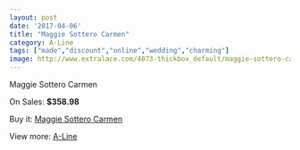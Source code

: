 ```yaml
---
layout: post
date: '2017-04-06'
title: "Maggie Sottero Carmen"
category: A-Line
tags: ["made","discount","online","wedding","charming"]
image: http://www.extralace.com/4073-thickbox_default/maggie-sottero-carmen.jpg
---
```

Maggie Sottero Carmen

On Sales: **$358.98**
<a href="https://www.extralace.com/a-line/1926-maggie-sottero-carmen.html"><amp-img layout="responsive" width="600" height="600" src="//www.extralace.com/4073-thickbox_default/maggie-sottero-carmen.jpg" alt="Maggie Sottero Carmen 0" /></a>

Buy it: [Maggie Sottero Carmen](https://www.extralace.com/a-line/1926-maggie-sottero-carmen.html "Maggie Sottero Carmen")

View more: [A-Line](https://www.extralace.com/2-a-line "A-Line")
